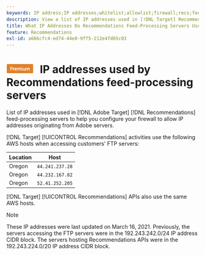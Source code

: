 ```yaml
---
keywords: IP address;IP addresses;whitelist;allowlist;firewall;recs;feed;servers;adobe marketing cloud;recommendations
description: View a list of IP addresses used in [!DNL Target] Recommendations feed-processing servers to help you configure your firewall to allow IP addresses originating from Adobe servers.
title: What IP Addresses Do Recommendations Feed-Processing Servers Use?
feature: Recommendations
exl-id: a666cfc4-ed74-44e8-9ff5-212e4fd65c03
---
```

# ![PREMIUM](/help/main/assets/premium.png) IP addresses used by Recommendations feed-processing servers

List of IP addresses used in [!DNL Adobe Target] [!DNL Recommendations] feed-processing servers to help you configure your firewall to allow IP addresses originating from Adobe servers.

[!DNL Target] [!UICONTROL Recommendations] activities use the following AWS hosts when accessing customers' FTP servers:

| Location | Host |
| --- | --- |
| Oregon | `44.241.237.28` |
| Oregon | `44.232.167.82` |
| Oregon | `52.41.252.205` |

[!DNL Target] [!UICONTROL Recommendations] APIs also use the same AWS hosts.

>[!NOTE]
>
>These IP addresses were last updated on March 16, 2021. Previously, the servers accessing the FTP servers were in the 192.243.242.0/24 IP address CIDR block. The servers hosting Recommendations APIs were in the 192.243.224.0/20 IP address CIDR block.
